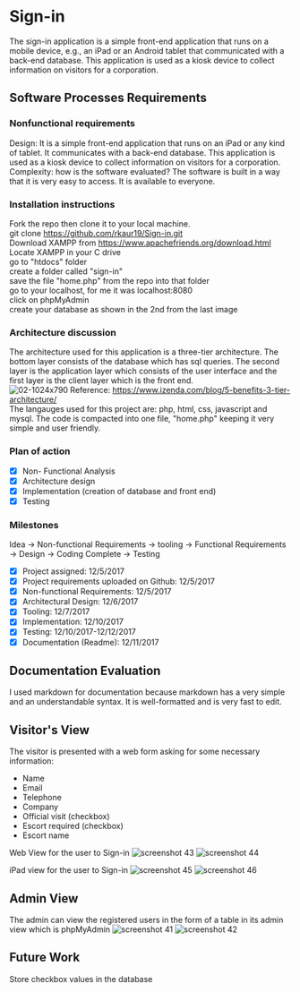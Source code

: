 # Sign-in

The sign-in application is a simple front-end application that runs on a mobile device, e.g., an iPad or an Android tablet that communicated with a back-end database. This application is used as a kiosk device to collect information on visitors for a corporation.


## Software Processes Requirements
### Nonfunctional requirements 
Design: It is a simple front-end application that runs on an iPad or any kind of tablet. It communicates with a back-end database. This application is used as a kiosk device to collect information on visitors for a corporation. 
Complexity: how is the software evaluated? The software is built in a way that it is very easy to access. It is available to everyone. 
### Installation instructions
Fork the repo then clone it to your local machine.<br />
git clone https://github.com/rkaur19/Sign-in.git <br />
Download XAMPP from https://www.apachefriends.org/download.html <br />
Locate XAMPP in your C drive <br />
go to "htdocs" folder <br />
create a folder called "sign-in" <br />
save the file "home.php" from the repo into that folder <br />
go to your localhost, for me it was localhost:8080 <br />
click on phpMyAdmin <br />
create your database as shown in the 2nd from the last image <br />
### Architecture discussion 
The architecture used for this application is a three-tier architecture. The bottom layer consists of the database which has sql queries. The second layer is the application layer which consists of the user interface and the first layer is the client layer which is the front end. <br />
![02-1024x790](https://user-images.githubusercontent.com/15007021/33917139-5c7181d6-df61-11e7-9768-97b4dc4608a4.png)
Reference: https://www.izenda.com/blog/5-benefits-3-tier-architecture/ <br />
The langauges used for this project are: php, html, css, javascript and mysql. 
The code is compacted into one file, "home.php" keeping it very simple and user friendly. 
### Plan of action
 - [x] Non- Functional Analysis
 - [x] Architecture design
 - [x] Implementation (creation of database and front end)
 - [x] Testing
 
 ### Milestones
 
 Idea -> Non-functional Requirements -> tooling -> Functional Requirements -> Design -> Coding Complete -> Testing <br />
- [x]  Project assigned: 12/5/2017 <br />
- [x]  Project requirements uploaded on Github: 12/5/2017 <br />
 - [x] Non-functional Requirements: 12/5/2017 <br />
- [x]  Architectural Design: 12/6/2017 <br />
 - [x] Tooling: 12/7/2017 <br />
 - [x] Implementation: 12/10/2017 <br />
 - [x] Testing: 12/10/2017-12/12/2017 <br />
- [x]  Documentation (Readme): 12/11/2017 <br />
 
## Documentation Evaluation
I used markdown for documentation because markdown has a very simple and an understandable syntax. It is well-formatted and is very fast to edit.

## Visitor's View
The visitor is presented with a web form asking for some necessary information:
* Name
* Email
* Telephone
* Company
* Official visit (checkbox)
* Escort required (checkbox)
* Escort name

Web View for the user to Sign-in
![screenshot 43](https://user-images.githubusercontent.com/15007021/33916261-c9931d92-df5c-11e7-9501-e178102f0e4f.png)
![screenshot 44](https://user-images.githubusercontent.com/15007021/33916262-c9b0ff2e-df5c-11e7-8d16-2377efc0f909.png)

iPad view for the user to Sign-in
![screenshot 45](https://user-images.githubusercontent.com/15007021/33916263-c9cbe460-df5c-11e7-9667-a511832d4441.png)
![screenshot 46](https://user-images.githubusercontent.com/15007021/33916260-c976360a-df5c-11e7-9775-508065184dd1.png)


## Admin View
The admin can view the registered users in the form of a table in its admin view which is phpMyAdmin
![screenshot 41](https://user-images.githubusercontent.com/15007021/33915924-09db8274-df5b-11e7-9c7f-a4736416bad7.png)
![screenshot 42](https://user-images.githubusercontent.com/15007021/33915925-09f1668e-df5b-11e7-871e-1f14013f8ede.png)

## Future Work
Store checkbox values in the database

